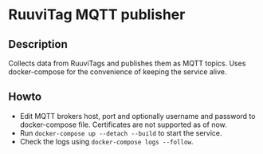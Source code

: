 # RuuviTag MQTT publisher
## Description
Collects data from RuuviTags and publishes them as MQTT topics. Uses docker-compose for the convenience of keeping the service alive.

## Howto
- Edit MQTT brokers host, port and optionally username and password to docker-compose file. Certificates are not supported as of now.
- Run `docker-compose up --detach --build` to start the service.
- Check the logs using `docker-compose logs --follow`.
